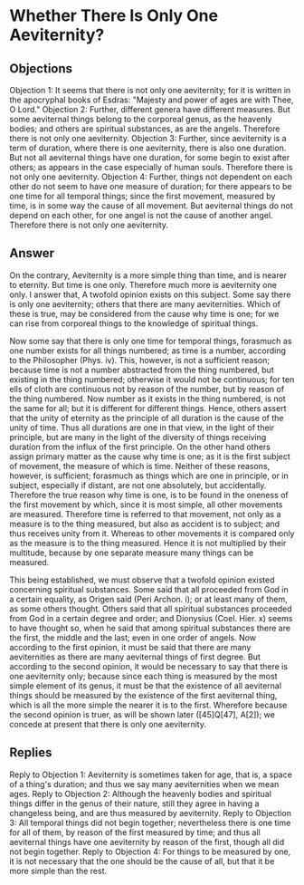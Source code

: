 # Whether There Is Only One Aeviternity?
## Objections
Objection 1: It seems that there is not only one aeviternity; for it is written in the apocryphal books of Esdras: "Majesty and power of ages are with Thee, O Lord."
Objection 2: Further, different genera have different measures. But some aeviternal things belong to the corporeal genus, as the heavenly bodies; and others are spiritual substances, as are the angels. Therefore there is not only one aeviternity.
Objection 3: Further, since aeviternity is a term of duration, where there is one aeviternity, there is also one duration. But not all aeviternal things have one duration, for some begin to exist after others; as appears in the case especially of human souls. Therefore there is not only one aeviternity.
Objection 4: Further, things not dependent on each other do not seem to have one measure of duration; for there appears to be one time for all temporal things; since the first movement, measured by time, is in some way the cause of all movement. But aeviternal things do not depend on each other, for one angel is not the cause of another angel. Therefore there is not only one aeviternity.
## Answer
On the contrary, Aeviternity is a more simple thing than time, and is nearer to eternity. But time is one only. Therefore much more is aeviternity one only.
I answer that, A twofold opinion exists on this subject. Some say there is only one aeviternity; others that there are many aeviternities. Which of these is true, may be considered from the cause why time is one; for we can rise from corporeal things to the knowledge of spiritual things.

Now some say that there is only one time for temporal things, forasmuch as one number exists for all things numbered; as time is a number, according to the Philosopher (Phys. iv). This, however, is not a sufficient reason; because time is not a number abstracted from the thing numbered, but existing in the thing numbered; otherwise it would not be continuous; for ten ells of cloth are continuous not by reason of the number, but by reason of the thing numbered. Now number as it exists in the thing numbered, is not the same for all; but it is different for different things. Hence, others assert that the unity of eternity as the principle of all duration is the cause of the unity of time. Thus all durations are one in that view, in the light of their principle, but are many in the light of the diversity of things receiving duration from the influx of the first principle. On the other hand others assign primary matter as the cause why time is one; as it is the first subject of movement, the measure of which is time. Neither of these reasons, however, is sufficient; forasmuch as things which are one in principle, or in subject, especially if distant, are not one absolutely, but accidentally. Therefore the true reason why time is one, is to be found in the oneness of the first movement by which, since it is most simple, all other movements are measured. Therefore time is referred to that movement, not only as a measure is to the thing measured, but also as accident is to subject; and thus receives unity from it. Whereas to other movements it is compared only as the measure is to the thing measured. Hence it is not multiplied by their multitude, because by one separate measure many things can be measured.

This being established, we must observe that a twofold opinion existed concerning spiritual substances. Some said that all proceeded from God in a certain equality, as Origen said (Peri Archon. i); or at least many of them, as some others thought. Others said that all spiritual substances proceeded from God in a certain degree and order; and Dionysius (Coel. Hier. x) seems to have thought so, when he said that among spiritual substances there are the first, the middle and the last; even in one order of angels. Now according to the first opinion, it must be said that there are many aeviternities as there are many aeviternal things of first degree. But according to the second opinion, it would be necessary to say that there is one aeviternity only; because since each thing is measured by the most simple element of its genus, it must be that the existence of all aeviternal things should be measured by the existence of the first aeviternal thing, which is all the more simple the nearer it is to the first. Wherefore because the second opinion is truer, as will be shown later ([45]Q[47], A[2]); we concede at present that there is only one aeviternity.
## Replies
Reply to Objection 1: Aeviternity is sometimes taken for age, that is, a space of a thing's duration; and thus we say many aeviternities when we mean ages.
Reply to Objection 2: Although the heavenly bodies and spiritual things differ in the genus of their nature, still they agree in having a changeless being, and are thus measured by aeviternity.
Reply to Objection 3: All temporal things did not begin together; nevertheless there is one time for all of them, by reason of the first measured by time; and thus all aeviternal things have one aeviternity by reason of the first, though all did not begin together.
Reply to Objection 4: For things to be measured by one, it is not necessary that the one should be the cause of all, but that it be more simple than the rest.